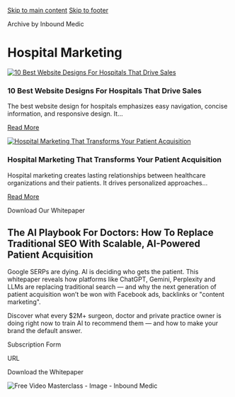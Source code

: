 [Skip to main content](https://www.inboundmedic.com/blog/category/hospital-marketing/#brx-content) [Skip to footer](https://www.inboundmedic.com/blog/category/hospital-marketing/#brx-footer)

Archive by Inbound Medic

# Hospital Marketing

[![10 Best Website Designs For Hospitals That Drive Sales](https://www.inboundmedic.com/wp-content/uploads/2025/02/best-website-design-for-hospitals.jpg)](https://www.inboundmedic.com/blog/best-website-design-for-hospitals/)

### 10 Best Website Designs For Hospitals That Drive Sales

The best website design for hospitals emphasizes easy navigation, concise information, and responsive design. It...

[Read More](https://www.inboundmedic.com/blog/best-website-design-for-hospitals/)

[![Hospital Marketing That Transforms Your Patient Acquisition](https://www.inboundmedic.com/wp-content/uploads/2025/02/hospital-marketing.jpg)](https://www.inboundmedic.com/blog/hospital-marketing/)

### Hospital Marketing That Transforms Your Patient Acquisition

Hospital marketing creates lasting relationships between healthcare organizations and their patients. It drives personalized approaches...

[Read More](https://www.inboundmedic.com/blog/hospital-marketing/)

Download Our Whitepaper

## The AI Playbook For Doctors: How To Replace Traditional SEO With Scalable, AI-Powered Patient Acquisition

Google SERPs are dying. AI is deciding who gets the patient. This whitepaper reveals how platforms like ChatGPT, Gemini, Perplexity and LLMs are replacing traditional search — and why the next generation of patient acquisition won’t be won with Facebook ads, backlinks or "content marketing".

Discover what every $2M+ surgeon, doctor and private practice owner is doing right now to train AI to recommend them — and how to make your brand the default answer.

Subscription Form

URL

Download the Whitepaper

![Free Video Masterclass - Image - Inbound Medic](https://www.inboundmedic.com/wp-content/uploads/2024/12/Free-Video-Masterclass-Image-Inbound-Medic.png)
